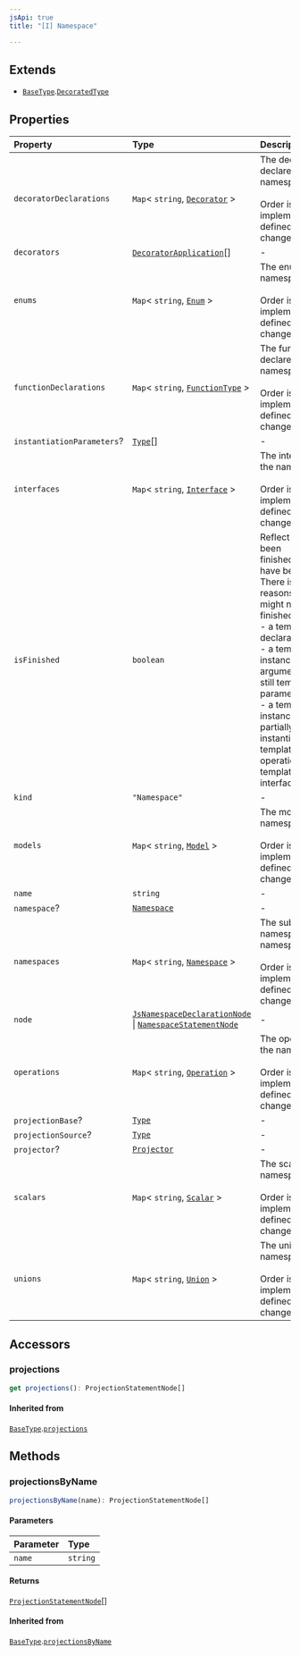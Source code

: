 ```yaml
---
jsApi: true
title: "[I] Namespace"

---
```

## Extends

- [`BaseType`](Interface.BaseType.md).[`DecoratedType`](Interface.DecoratedType.md)

## Properties

| Property | Type | Description |
| :------ | :------ | :------ |
| `decoratorDeclarations` | `Map`< `string`, [`Decorator`](Interface.Decorator.md) \> | The decorators declared in the namespace.<br /><br />Order is implementation-defined and may change. |
| `decorators` | [`DecoratorApplication`](Interface.DecoratorApplication.md)[] | - |
| `enums` | `Map`< `string`, [`Enum`](Interface.Enum.md) \> | The enums in the namespace.<br /><br />Order is implementation-defined and may change. |
| `functionDeclarations` | `Map`< `string`, [`FunctionType`](Interface.FunctionType.md) \> | The functions declared in the namespace.<br /><br />Order is implementation-defined and may change. |
| `instantiationParameters`? | [`Type`](Type.Type.md)[] | - |
| `interfaces` | `Map`< `string`, [`Interface`](Interface.Interface.md) \> | The interfaces in the namespace.<br /><br />Order is implementation-defined and may change. |
| `isFinished` | `boolean` | Reflect if a type has been finished(Decorators have been called).<br />There is multiple reasons a type might not be finished:<br />- a template declaration will not<br />- a template instance that argument that are still template parameters<br />- a template instance that is only partially instantiated(like a templated operation inside a templated interface) |
| `kind` | `"Namespace"` | - |
| `models` | `Map`< `string`, [`Model`](Interface.Model.md) \> | The models in the namespace.<br /><br />Order is implementation-defined and may change. |
| `name` | `string` | - |
| `namespace`? | [`Namespace`](Interface.Namespace.md) | - |
| `namespaces` | `Map`< `string`, [`Namespace`](Interface.Namespace.md) \> | The sub-namespaces in the namespace.<br /><br />Order is implementation-defined and may change. |
| `node` | [`JsNamespaceDeclarationNode`](Interface.JsNamespaceDeclarationNode.md) \| [`NamespaceStatementNode`](Interface.NamespaceStatementNode.md) | - |
| `operations` | `Map`< `string`, [`Operation`](Interface.Operation.md) \> | The operations in the namespace.<br /><br />Order is implementation-defined and may change. |
| `projectionBase`? | [`Type`](Type.Type.md) | - |
| `projectionSource`? | [`Type`](Type.Type.md) | - |
| `projector`? | [`Projector`](Interface.Projector.md) | - |
| `scalars` | `Map`< `string`, [`Scalar`](Interface.Scalar.md) \> | The scalars in the namespace.<br /><br />Order is implementation-defined and may change. |
| `unions` | `Map`< `string`, [`Union`](Interface.Union.md) \> | The unions in the namespace.<br /><br />Order is implementation-defined and may change. |

## Accessors

### projections

```ts
get projections(): ProjectionStatementNode[]
```

#### Inherited from

[`BaseType`](Interface.BaseType.md).[`projections`](Interface.BaseType.md#projections)

## Methods

### projectionsByName

```ts
projectionsByName(name): ProjectionStatementNode[]
```

#### Parameters

| Parameter | Type |
| :------ | :------ |
| `name` | `string` |

#### Returns

[`ProjectionStatementNode`](Interface.ProjectionStatementNode.md)[]

#### Inherited from

[`BaseType`](Interface.BaseType.md).[`projectionsByName`](Interface.BaseType.md#projectionsbyname)
